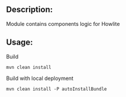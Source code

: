 ## Description:

Module contains components logic for Howlite

## Usage:

Build
```
mvn clean install
```

Build with local deployment
```
mvn clean install -P autoInstallBundle
```

